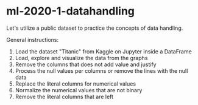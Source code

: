 # ml-2020-1-datahandling
Let's utilize a public dataset to practice the concepts of data handling.

General instructions:
1. Load the dataset "Titanic" from Kaggle on Jupyter inside a DataFrame
2. Load, explore and visualize the data from the graphs
3. Remove the columns that does not add value and justify
4. Process the null values per columns or remove the lines with the null data
5. Replace the literal columns for numerical values
6. Normalize the numerical values that are not binary
7. Remove the literal columns that are left
